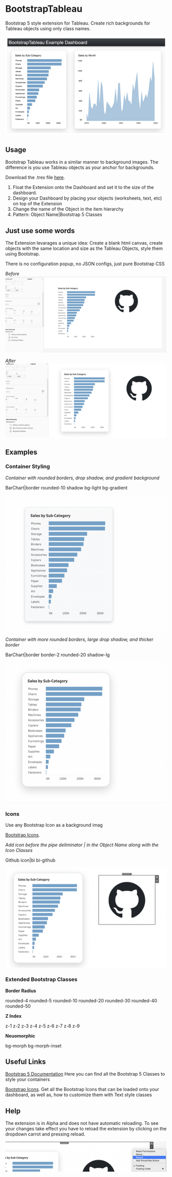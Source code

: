 # BootstrapTableau

Bootstrap 5 style extension for Tableau. Create rich backgrounds for Tableau objects using only class names.

![Example 0!](/assets/Example0.png "Example 0")

## Usage

Bootstrap Tableau works in a similar manner to background images. The difference is you use Tableau objects as your anchor for backgrounds.

Download the .trex file [here](https://github.com/FsuLauncherComp/BootstrapTableau/releases/tag/trex).

1. Float the Extension onto the Dashboard and set it to the size of the dashboard.
2. Design your Dashboard by placing your objects (worksheets, text, etc) on top of the Extension
3. Change the name of the Object in the item hierarchy
4. Pattern: Object Name|Bootstrap 5 Classes

## Just use some words

The Extension levarages a unique idea: Create a blank html canvas, create objects with the same location and size as the Tableau Objects, style them using Bootstrap. 

There is no configuration popup, no JSON configs, just pure Bootstrap CSS

*Before*
![Example 4!](/assets/Example4.png "Example 4")

*After*
![Example 5!](/assets/Example5.png "Example 5")

## Examples

### Container Styling

*Container with rounded borders, drop shadow, and gradient background*

BarChart|border rounded-10 shadow bg-light bg-gradient

![Example 1!](/assets/Example1.png "Example 1")

*Container with more rounded borders, large drop shadow, and thicker border*

BarChart|border border-2 rounded-20 shadow-lg

![Example 2!](/assets/Example2.png "Example 2")

### Icons

Use any Bootstrap Icon as a background imag

[Bootstrap Icons](https://icons.getbootstrap.com/).

*Add icon before the pipe deliminator | in the Object Name along with the Icon Classes*

Github icon|bi bi-github

![Example 3!](/assets/Example3.png "Example 3")


### Extended Bootstrap Classes

**Border Radius**

rounded-4
rounded-5
rounded-10
rounded-20
rounded-30
rounded-40
rounded-50

**Z Index**

z-1
z-2
z-3
z-4
z-5
z-6
z-7
z-8
z-9

**Neuomorphic**

bg-morph
bg-morph-inset

## Useful Links

[Bootstrap 5 Documentation](https://getbootstrap.com/) Here you can find all the Bootstrap 5 Classes to style your containers

[Bootstrap Icons](https://icons.getbootstrap.com/). Get all the Bootstrap Icons that can be loaded onto your dashboard, as well as, how to customize them with Text style classes

## Help

The extension is in Alpha and does not have automatic reloading. To see your changes take effect you have to reload the extension by clicking on the dropdown carrot and pressing reload.

![Example 6!](/assets/Example6.png "Example 6")